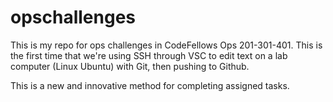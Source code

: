 # opschallenges
This is my repo for ops challenges in CodeFellows Ops 201-301-401. This is the first time that we're using SSH through VSC to edit text on a lab computer (Linux Ubuntu) with Git, then pushing to Github.


This is a new and innovative method for completing assigned tasks.
